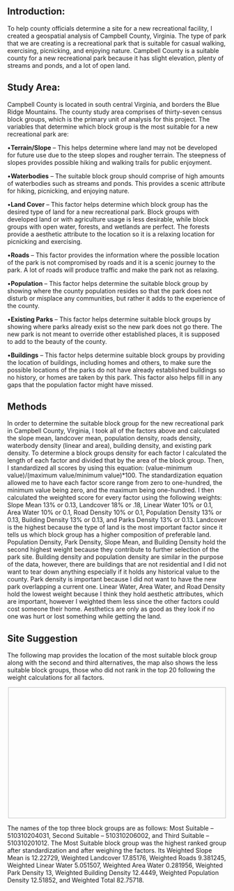## Introduction:
To help county officials determine a site for a new recreational facility, I created a geospatial analysis of Campbell County, Virginia. The type of park that we are creating is a recreational park that is suitable for casual walking, exercising, picnicking, and enjoying nature. Campbell County is a suitable county for a new recreational park because it has slight elevation, plenty of streams and ponds, and a lot of open land.
## Study Area:
Campbell County is located in south central Virginia, and borders the Blue Ridge Mountains. The county study area comprises of thirty-seven census block groups, which is the primary unit of analysis for this project. The variables that determine which block group is the most suitable for a new recreational park are: 

•**Terrain/Slope** – This helps determine where land may not be developed for future use due to the steep slopes and rougher terrain. The steepness of slopes provides possible hiking and walking trails for public enjoyment. 

•**Waterbodies** – The suitable block group should comprise of high amounts of waterbodies such as streams and ponds. This provides a scenic attribute for hiking, picnicking, and enjoying nature. 

•**Land Cover** – This factor helps determine which block group has the desired type of land for a new recreational park. Block groups with developed land or with agriculture usage is less desirable, while block groups with open water, forests, and wetlands are perfect. The forests provide a aesthetic attribute to the location so it is a relaxing location for picnicking and exercising. 

•**Roads** – This factor provides the information where the possible location of the park is not compromised by roads and it is a scenic journey to the park. A lot of roads will produce traffic and make the park not as relaxing.

•**Population** – This factor helps determine the suitable block group by showing where the county population resides so that the park does not disturb or misplace any communities, but rather it adds to the experience of the county. 

•**Existing Parks** – This factor helps determine suitable block groups by showing where parks already exist so the new park does not go there. The new park is not meant to override other established places, it is supposed to add to the beauty of the county. 

•**Buildings** – This factor helps determine suitable block groups by providing the location of buildings, including homes and others, to make sure the possible locations of the parks do not have already established buildings so no history, or homes are taken by this park. This factor also helps fill in any gaps that the population factor might have missed.
## Methods
In order to determine the suitable block group for the new recreational park in Campbell County, Virginia, I took all of the factors above and calculated the slope mean, landcover mean, population density, roads density, waterbody density (linear and area), building density, and existing park density. To determine a block groups density for each factor I calculated the length of each factor and divided that by the area of the block group. Then, I standardized all scores by using this equation: (value-minimum value)/(maximum value/minimum value)*100. The standardization equation allowed me to have each factor score range from zero to one-hundred, the minimum value being zero, and the maximum being one-hundred. I then calculated the weighted score for every factor using the following weights: Slope Mean 13% or 0.13, Landcover 18% or .18, Linear Water	10% or 0.1, Area Water 10% or 0.1, Road Density 10% or 0.1, Population Density 13% or 0.13, Building Density 13% or 0.13, and Parks Density 13% or 0.13. Landcover is the highest because the type of land is the most important factor since it tells us which block group has a higher composition of preferable land. Population Density, Park Density, Slope Mean, and Building Density hold the second highest weight because they contribute to further selection of the park site. Building density and population density are similar in the purpose of the data, however, there are buildings that are not residential and I did not want to tear down anything especially if it holds any historical value to the county. Park density is important because I did not want to have the new park overlapping a current one. Linear Water, Area Water, and Road Density hold the lowest weight because I think they hold aesthetic attributes, which are important, however I weighted them less since the other factors could cost someone their home. Aesthetics are only as good as they look if no one was hurt or lost something while getting the land. 
## Site Suggestion
The following map provides the location of the most suitable block group along with the second and third alternatives, the map also shows the less suitable block groups, those who did not rank in the top 20 following the weight calculations for all factors. 
<p align = "center">
<img width = "500" height = "300" scr = "https://github.com/fernandezgk/GISPortfolio/blob/main/CampbellCounty_NewRecreationalFacility/SuitableBlockGroups.png">
</p> 
The names of the top three block groups are as follows: Most Suitable – 510310204031, Second Suitable – 510310206002, and Third Suitable – 510310201012. The Most Suitable block group was the highest ranked group after standardization and after weighing the factors.  Its Weighted Slope Mean is 12.22729, Weighted Landcover 17.85176, Weighted Roads 9.381245, Weighted Linear Water 5.051507, Weighted Area Water 0.281956, Weighted Park Density 13, Weighted Building Density 12.4449, Weighted Population Density 12.51852, and Weighted Total 82.75718.
